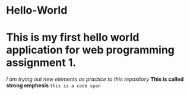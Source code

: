 # Hello-World

# This is my first hello world application for web programming assignment 1.
*I am trying out new elements as practice to this repository* 
**This is called strong emphesis** 
`this is a code span`
